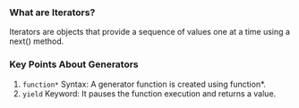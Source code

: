 ### What are Iterators?
Iterators are objects that provide a sequence of values one at a time using a next() method.


### Key Points About Generators
1. `function*` Syntax: A generator function is created using function*.
2. `yield` Keyword: It pauses the function execution and returns a value.
